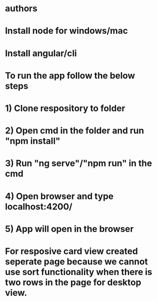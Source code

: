 # authors

# Install node for windows/mac

# Install angular/cli

# To run the app follow the below steps

# 1) Clone respository to folder

# 2) Open cmd in the folder and run "npm install"

# 3) Run "ng serve"/"npm run" in the cmd

# 4) Open browser and type localhost:4200/

# 5) App will open in the browser


# For resposive card view created seperate page because we cannot use sort functionality when there is two rows in the page for desktop view.
